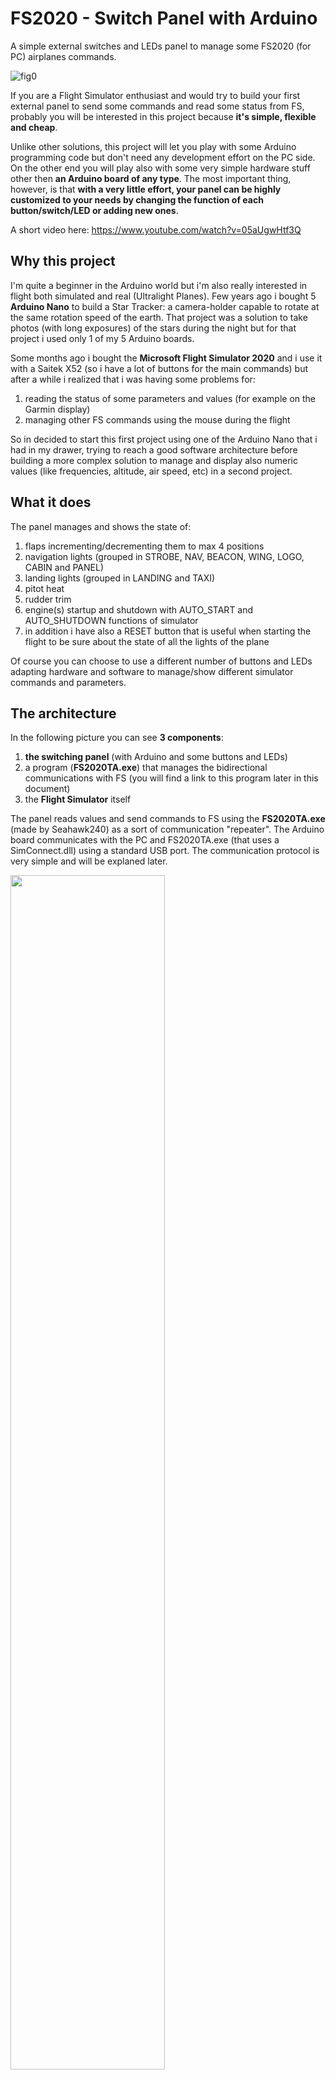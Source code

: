 # FS2020 - Switch Panel with Arduino
A simple external switches and LEDs panel to manage some FS2020 (for PC) airplanes commands.

![fig0](https://user-images.githubusercontent.com/94467184/142744166-63711825-c21c-4483-9d37-9ca438069cd0.jpg)


If you are a Flight Simulator enthusiast and would try to build your first external panel to send some commands and read some status from FS, probably you will be interested in this project because **it's simple, flexible and cheap**.

Unlike other solutions, this project will let you play with some Arduino programming code but don't need any development effort on the PC side. On the other end you will play also with some very simple hardware stuff other then **an Arduino board of any type**. The most important thing, however, is that **with a very little effort, your panel can be highly customized to your needs by changing the function of each button/switch/LED or adding new ones**. 

A short video here: https://www.youtube.com/watch?v=05aUgwHtf3Q

## **Why this project**
I'm quite a beginner in the Arduino world but i'm also really interested in flight both simulated and real (Ultralight Planes). Few years ago i bought 5 **Arduino Nano** to build a Star Tracker: a camera-holder capable to rotate at the same rotation speed of the earth. That project was a solution to take photos (with long exposures) of the stars during the night but for that project i used only 1 of my 5 Arduino boards.

Some months ago i bought the **Microsoft Flight Simulator 2020** and i use it with a Saitek X52 (so i have a lot of buttons for the main commands) but after a while i realized that i was having some problems for:
1. reading the status of some parameters and values (for example on the Garmin display)
2. managing other FS commands using the mouse during the flight 

So in decided to start this first project using one of the Arduino Nano that i had in my drawer, trying to reach a good software architecture before building a more complex solution to manage and display also numeric values (like frequencies, altitude, air speed, etc) in a second project.


## **What it does**
The panel manages and shows the state of:
1. flaps incrementing/decrementing them to max 4 positions
2. navigation lights (grouped in STROBE, NAV, BEACON, WING, LOGO, CABIN and PANEL)
3. landing lights (grouped in LANDING and TAXI)
4. pitot heat
5. rudder trim
6. engine(s) startup and shutdown with AUTO_START and AUTO_SHUTDOWN functions of simulator
7. in addition i have also a RESET button that is useful when starting the flight to be sure about the state of all the lights of the plane

Of course you can choose to use a different number of buttons and LEDs adapting hardware and software to manage/show different simulator commands and parameters.

## **The architecture**

In the following picture you can see **3 components**: 
1. **the switching panel** (with Arduino and some buttons and LEDs)
2. a program (**FS2020TA.exe**) that manages the bidirectional communications with FS (you will find a link to this program later in this document)
3. the **Flight Simulator** itself

The panel reads values and send commands to FS using the **FS2020TA.exe** (made by Seahawk240) as a sort of communication "repeater". The Arduino board communicates with the PC and FS2020TA.exe (that uses a SimConnect.dll) using a standard USB port. The communication protocol is very simple and will be explaned later.

<img src="https://user-images.githubusercontent.com/94467184/142736651-6c75b9a9-ad6f-494a-b993-45f7de33e24a.jpg" width="70%" height="70%">

## **What you need**
What you need is:
1. an ordinary Arduino board (not necessarily a Nano)
2. some switches and/or buttons
3. some LEDs and resistors 
4. one or more small breadboards 
5. a soldering iron
6. some small section wires to connect switches and LEDs to the Arduino board

![fig2](https://user-images.githubusercontent.com/94467184/142744891-d1c6cf09-d8b0-4657-97cb-fe291e369c9b.jpg)

Due to the small power consumption, **the panel is simply powered by the 5Vcc of the USB** connection and basically the only limit of the number of status LEDs and command buttons/switches is the number of I/O pin of the Arduino board you are using.

In my case i used **9 buttons/switches + 6 status LEDs**.
For the front panel i used a 15x8cm rectangle of a carbon fiber plate but you can use also a wood plate or anything else from about 1.5 to 3mm thick.

Optionally you can also use a little **5Vcc passive buzzer** (see the next picture) just as a "sound confirmation" of any button-press whenever you send a command to FS2020.

![fig4](https://user-images.githubusercontent.com/94467184/143272337-8f0b1c5f-56fa-4433-81ad-36c0374db240.jpg)

For the components you will find some links at the end of this document.

## **Input/Output connections**
Every Arduino pin can be configured as an Input or an Output by the program so all it's very flexible. Obviously every LED connection has to be an Output (any output pin produces a 5Vcc when in high level) and every button/switch an Input but in this last case the program have to configure it like an "INPUT_PULLUP" pin to avoid problems with random status reading.

In the following picture you can see how to connect a generic LED and a generic button/switch.

![fig3](https://user-images.githubusercontent.com/94467184/142747592-85055ccf-bf22-468f-97f8-a19cade9ffb0.jpg)

**IMPORTANT:** to avoid a damage of the micro controller itself **DON'T CONNECT A LED DIRECTLY to the Arduino**, but **use a resistor to limit the current** flowing to the LED. **The resistor value depends on the LED brand and colour** (normally red ones need a lower value resistor than green ones) but you could start with a value of **1KOhm** and then change it to find the right value/light for your LED. If you have a tester you can also measure the current flowing into the LED considering that the maximum current on a output PIN of the Arduino cannot **never exceed 20mA**. If you cannot measure the current, just look at your LED's light and don't exceed with its brightness. 

Each button should be "normally opened" so it will "close the circuit" to the ground only when pressed.

## **The FS2020TA.exe**
Yes this is the software "bridge" to make a bi-directional communication between Arduino and FS2020. 
The program is free, was developed by **Matthias Schaaf** and can be dwonloaded from: https://github.com/Seahawk240/Microsoft-FS2020-To-Arduino

FS2020TA.exe (wich uses SimConnect.dll) is very simple and strong and the communication is made using standard **Serial** functions. To get informations from FS you have to make a sort of list within FS2020TA and then you will use **Serial.readStringUntil()** into the Arduino sketch. In the same way to send commands you simply have to use **Serial.print()**.

You can also find a video description here: https://www.youtube.com/watch?v=EVqY8KhdZI8 and for more informations, please read the official documentation from Matthias Schaaf.

About FS2020 variables, you can also find some useful info here: https://docs.flightsimulator.com/html/index.htm#t=Programming_Tools%2FSimVars%2FSimulation_Variables.htm

## **The communication protocol with FS2020TA**
The communications is made simply sending and receiving strings over the USB connection of the PC. 

### Receiving values/parameters from FS
Every parameter is received as a string using "Serial.readStringUntil()" and the format is **"@ID/index=value$"** where '@', '/' and '$' are markers to identify the 3 field "**ID**", "**index**" and "**value**". 
1. **ID** = idientifies each parameter
2. **index** = idientifies different objects having the same parameter. For example when ID=502 (NAV_ACTIVE_FREQUENCY), index=1 is for the frequency of NAV1 and index=2 is the same for NAV2.
3. **value** = is the value itself and can be interpreted as an integer, float, string, degree, boolean, etc depending of the kind of parameter

Of course depending on the "ID" value, the program has to manage "value" converting it from a string to a number if necessary.

In this project all we need are the following IDs:
```
/*************************************************************
              Parameter IDs from FS2020
 *************************************************************/
#define FLAPS_HANDLE_INDEX      247       // Flaps position (1...4)
#define LIGHT_NAV               468       // LIGHT NAV
#define LIGHT_LANDING           464       // LIGHT LANDING
#define LIGHT_STATES            474       // Light status mask
```

**Just few words about LIGHT_STATES**

LIGHT_STATES is a (unsigned int) binary mask using 10 bits showing the state of every light of the plane with the following meaning:
```
// --00 0000 0000 -> *********** ALL LIGHTS OFF *********** 
// --11 1111 1111 -> *********** ALL LIGHTS ON  *********** 
// --00 0000 0001 -> light NAV         -> group NAV
// --00 0000 0010 -> light BEACON      -> group NAV
// --00 0000 0100 -> light LANDING     -> group LAND
// --00 0000 1000 -> light TAXI        -> group LAND
// --00 0001 0000 -> light STROBE      -> group NAV 
// --00 0010 0000 -> light PANEL       -> group NAV 
// --00 0100 0000 -> light RECOGNITION -> group LAND (probably unuseful)
// --00 1000 0000 -> light WING        -> group NAV
// --01 0000 0000 -> light LOGO        -> group NAV
// --10 0000 0000 -> light CABIN       -> group NAV
```
In the program for simplicity i have collected the lights in **2 groups: NAV and LAND**. So for example, by pressing the "NAV" button, the following lights are switched on or off all together: NAV, BEACON, STROBE, PANEL, WING, LOGO, CABIN. 

### Sending commands to FS
To send a command to FS you have just to send a string using **Serial.print()** and this is the list of all the commands we need:
```
/*************************************************************
              Definition of commands to FS2020
 *************************************************************/
#define FLAPS_INCR            "@289/$"  // 
#define FLAPS_DECR            "@287/$"  // 
#define ENGINE_AUTO_SHUTDOWN  "@272/$"  //
#define ENGINE_AUTO_START     "@273/$"  //
#define PITOT_HEAT_ON         "@620/$"  //
#define PITOT_HEAT_OFF        "@619/$"  //
#define RUDDER_TRIM_LEFT      "@722/$"  //
#define RUDDER_TRIM_RIGHT     "@723/$"  //

// --------------- Lights ------------------
#define LANDING_LIGHTS_ON     "@464/$"  //
#define LANDING_LIGHTS_OFF    "@463/$"  //
#define STROBES_ON            "@787/$"  //
#define STROBES_OFF           "@786/$"  //
#define PANEL_LIGHTS_ON       "@611/$"  //
#define PANEL_LIGHTS_OFF      "@610/$"  //

#define TOGGLE_BEACON_LIGHTS  "@854/$"  // 
#define TOGGLE_LOGO_LIGHTS    "@884/$"  // 
#define TOGGLE_NAV_LIGHTS     "@889/$"  // 
#define TOGGLE_WING_LIGHTS    "@918/$"  // 
#define TOGGLE_TAXI_LIGHTS    "@910/$"  // 
#define TOGGLE_CABIN_LIGHTS   "@855/$"  // 
```

## **Define of I/O pins**
Just to give you a bit more informations, i will show you wich pin i use in my project, but if you want change your Arduino board or for some other reasons you want to change your pins you will just change their "defines" accordingly.

```
/*************************************************************
            Buttons and switches input pins
 *************************************************************/
#define IN_ENGINE_START       2
#define IN_ENGINE_STOP        3
#define IN_FLAPS_DEC          4
#define IN_FLAPS_INC          5
#define IN_PITOT_HEAT         6   // Switch 
#define IN_LIGHTS_NAV         7
#define IN_LIGHTS_LAND        8
#define IN_RUDDER_TRIM_RIGHT  10
#define IN_RUDDER_TRIM_LEFT   11

/*************************************************************
                     LEDs output pins
 *************************************************************/
#define OUT_LIGHTS_LAND       A0
#define OUT_LIGHTS_NAV        A1
#define OUT_FLAPS_1           A5 
#define OUT_FLAPS_2           A4
#define OUT_FLAPS_3           A3
#define OUT_FLAPS_4           A2

// ************** Optional buzzer on PIN 9 ****************
// To activate it uncomment the following line
//#define BUZZER_CONNECTED
#define BUZZER_PIN            9 // Pin 9 for the buzzer
```

## **Where to buy components**
Sorry, coming soon.


